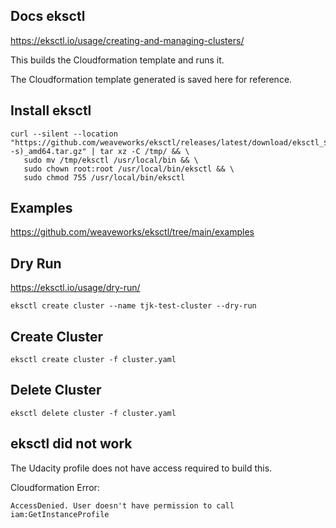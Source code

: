 ## Docs eksctl 
https://eksctl.io/usage/creating-and-managing-clusters/

This builds the Cloudformation template and runs it. 

The Cloudformation template generated is saved here for reference.



## Install eksctl 
```
curl --silent --location "https://github.com/weaveworks/eksctl/releases/latest/download/eksctl_$(uname -s)_amd64.tar.gz" | tar xz -C /tmp/ && \
   sudo mv /tmp/eksctl /usr/local/bin && \
   sudo chown root:root /usr/local/bin/eksctl && \
   sudo chmod 755 /usr/local/bin/eksctl 
```

## Examples 
https://github.com/weaveworks/eksctl/tree/main/examples

## Dry Run 
https://eksctl.io/usage/dry-run/
```
eksctl create cluster --name tjk-test-cluster --dry-run
```



## Create Cluster 
```
eksctl create cluster -f cluster.yaml
```

## Delete Cluster 
```
eksctl delete cluster -f cluster.yaml
```

## eksctl did not work 
The Udacity profile does not have access required to build this. 

Cloudformation Error:
```
AccessDenied. User doesn't have permission to call iam:GetInstanceProfile
```